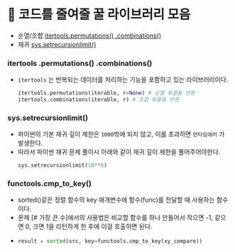 # 🍯 코드를 줄여줄 꿀 라이브러리 모음

- 순열/조합 [itertools.permutations() .combinations()](https://github.com/da-in/algorithm-study/blob/main/✨%20효과%20만점%20코딩테스트%20Cheat%20Sheet!/🍯%20코드를%20줄여줄%20꿀%20라이브러리%20모음.md#itertools-permutations-combinations)
- 재귀 [sys.setrecursionlimit()](https://github.com/da-in/algorithm-study/blob/main/✨%20효과%20만점%20코딩테스트%20Cheat%20Sheet!/🍯%20코드를%20줄여줄%20꿀%20라이브러리%20모음.md#syssetrecursionlimit)

### itertools .permutations() .combinations()

- `itertools` 는 반복되는 데이터를 처리하는 기능을 포함하고 있는 라이브러리이다.

  ```python
  itertools.permutations(iterable, r=None) # 순열 튜플들 반환
  itertools.combinations(iterable, r) # 조합 튜플들 반환
  ```

### sys.setrecursionlimit()

- 파이썬의 기본 재귀 깊이 제한은 `1000`밖에 되지 않고, 이를 초과하면 `런타임에러` 가 발생한다.
- 따라서 파이썬 재귀 문제 풀이시 아래와 같이 재귀 깊이 제한을 풀어주어야한다.
  ```python
  sys.setrecursionlimit(10**6)
  ```

### functools.cmp_to_key()
- sorted()같은 정렬 함수의 key 매개변수에 함수(func)를 전달할 때 사용하는 함수이다.
- 문제 [# 가장 큰 수]에서의 사용법은 비교할 함수를 하나 만들어서 작으면 -1, 같으면 0, 크면 1을 리턴하게 한 후에 이걸 호출하면 된다.
- ```python
  result = sorted(src, key=functools.cmp_to_key(xy_compare))
  ```
